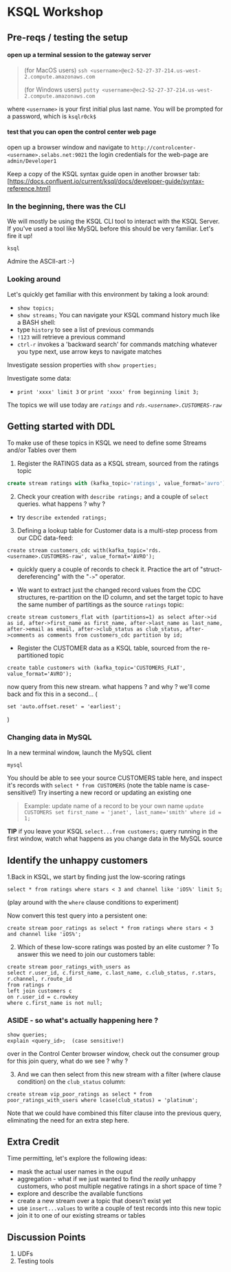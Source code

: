 # KSQL Workshop

## Pre-reqs / testing the setup

#### open up a terminal session to the gateway server
> (for MacOS users) `ssh <username>@ec2-52-27-37-214.us-west-2.compute.amazonaws.com`
>
> (for Windows users) `putty <username>@ec2-52-27-37-214.us-west-2.compute.amazonaws.com`

where `<username>` is your first initial plus last name. You will be prompted for a password, which is `ksqlr0ck$`

#### test that you can open the control center web page
open up a browser window and navigate to `http://controlcenter-<username>.selabs.net:9021`
the login credentials for the web-page are `admin/Developer1`

Keep a copy of the KSQL syntax guide open in another browser tab: [https://docs.confluent.io/current/ksql/docs/developer-guide/syntax-reference.html]

### In the beginning, there was the CLI
We will mostly be using the KSQL CLI tool to interact with the KSQL Server. If you've used a tool like MySQL before this should be very familiar.
Let's fire it up!

`ksql`

Admire the ASCII-art :-)

### Looking around
Let's quickly get familiar with this environment by taking a look around:
* `show topics;`
* `show streams;`
You can navigate your KSQL command history much like a BASH shell:
* type `history` to see a list of previous commands
* `!123` will retrieve a previous command
* `ctrl-r` invokes a 'backward search' for commands matching whatever you type next, use arrow keys to navigate matches

Investigate session properties with `show properties;`

Investigate some data:
* `print 'xxxx' limit 3` or `print 'xxxx' from beginning limit 3;`

The topics we will use today are *`ratings`* and *`rds.<username>.CUSTOMERS-raw`*



## Getting started with DDL
To make use of these topics in KSQL we need to define some Streams and/or Tables over them

1. Register the RATINGS data as a KSQL stream, sourced from the ratings topic
```sql
create stream ratings with (kafka_topic='ratings', value_format='avro');`
```
2. Check your creation with `describe ratings;` and a couple of `select` queries. what happens ? why ?
  * try `describe extended ratings;`

3. Defining a lookup table for Customer data is a multi-step process from our CDC data-feed:
  ```
  create stream customers_cdc with(kafka_topic='rds.<username>.CUSTOMERS-raw', value_format='AVRO');
  ```
  * quickly query a couple of records to check it. Practice the art of "struct-dereferencing" with the "`->`" operator.
  
  * We want to extract just the changed record values from the CDC structures, re-partition on the ID column, and set the target topic to have the same number of partitings as the source `ratings` topic:
  ```
  create stream customers_flat with (partitions=1) as select after->id as id, after->first_name as first_name, after->last_name as last_name, after->email as email, after->club_status as club_status, after->comments as comments from customers_cdc partition by id;
  ```
  * Register the CUSTOMER data as a KSQL table, sourced from the re-partitioned topic
  ```
  create table customers with (kafka_topic='CUSTOMERS_FLAT', value_format='AVRO');
  ```
  
now query from this new stream. what happens ? and why ?
we'll come back and fix this in a second...
(
```
set 'auto.offset.reset' = 'earliest';
```
)

### Changing data in MySQL
In a new terminal window, launch the MySQL client
```bash
mysql
```
You should be able to see your source CUSTOMERS table here, and inspect it's records with `select * from CUSTOMERS` (note the table name is case-sensitive!)
Try inserting a new record or updating an existing one
> Example: update name of a record to be your own name
> `update CUSTOMERS set first_name = 'janet', last_name='smith' where id = 1;`

**TIP** if you leave your KSQL `select...from customers;` query running in the first window, watch what happens as you change data in the MySQL source


## Identify the unhappy customers

1.Back in KSQL, we start by finding just the low-scoring ratings
```
select * from ratings where stars < 3 and channel like 'iOS%' limit 5;
```
(play around with the `where` clause conditions to experiment)

Now convert this test query into a persistent one:
```
create stream poor_ratings as select * from ratings where stars < 3 and channel like 'iOS%';
```
2. Which of these low-score ratings was posted by an elite customer ? To answer this we need to join our customers table:
```
create stream poor_ratings_with_users as 
select r.user_id, c.first_name, c.last_name, c.club_status, r.stars, r.channel, r.route_id
from ratings r
left join customers c
on r.user_id = c.rowkey
where c.first_name is not null;
```
### ASIDE - so what's actually happening here ?
```
show queries;
explain <query_id>;  (case sensitive!)
```
over in the Control Center browser window, check out the consumer group for this join query, what do we see ? why ?


3. And we can then select from this new stream with a filter (where clause condition) on the `club_status` column:
```
create stream vip_poor_ratings as select * from poor_ratings_with_users where lcase(club_status) = 'platinum';
```
Note that we could have combined this filter clause into the previous query, eliminating the need for an extra step here.




  
## Extra Credit

Time permitting, let's explore the following ideas:
* mask the actual user names in the ouput
* aggregation - what if we just wanted to find the _really_ unhappy customers, who post multiple negative ratings in a short space of time ?
* explore and describe the available functions
* create a new stream over a topic that doesn't exist yet
* use `insert...values` to write a couple of test records into this new topic
* join it to one of our existing streams or tables

## Discussion Points
1. UDFs
1. Testing tools


